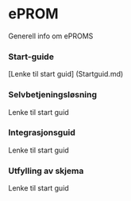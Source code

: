 # ePROM

Generell info om ePROMS

### Start-guide
[Lenke til start guid] (Startguid.md)

### Selvbetjeningsløsning
Lenke til start guid

### Integrasjonsguid
Lenke til start guid

### Utfylling av skjema
Lenke til start guid
